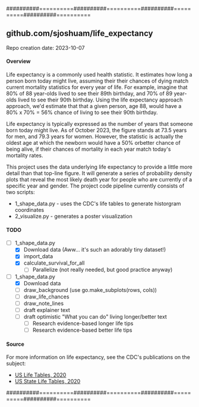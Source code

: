 ##########==========##########==========##########==========##########==========

## github.com/sjoshuam/life_expectancy
Repo creation date: 2023-10-07

#### Overview

Life expectancy is a commonly used health statistic.  It estimates how long a
person born today might live, assuming their their chances of dying match current
mortality statistics for every year of life. For example, imagine that 80% of 88
year-olds lived to see their 89th birthday, and 70% of 89 year-olds lived to see
their 90th birthday.  Using the life expectancy approach approach, we'd estimate
that that a given person, age 88, would have a 80% x 70% = 56% chance of living
to see their 90th birthday.

Life expectancy is typically expressed as the number of years that someone born
today might live. As of October 2023, the figure stands at 73.5 years for men,
and 79.3 years for women. However, the statistic is actually the oldest age at
which the newborn would have a 50% orbetter chance of being alive, if their
chances of mortality in each year match today's mortality rates.

This project uses the data underlying life expectancy to provide a little more
detail than that top-line figure.  It will generate a series of probability
density plots that reveal the most likely death year for people who are currently
of a specific year and gender.  The project code pipeline currently consists of
two scripts:

- 1_shape_data.py - uses the CDC's life tables to generate historgram coordinates
- 2_visualize.py  - generates a poster visualization

#### TODO

- [ ] 1_shape_data.py
    - [X] Download data (Aww... it's such an adorably tiny dataset!)
    - [X] import_data
    - [X] calculate_survival_for_all
        - [ ] Parallelize (not really needed, but good practice anyway)
- [ ] 1_shape_data.py
    - [X] Download data
    - [ ] draw_background (use go.make_subplots(rows, cols))
    - [ ] draw_life_chances
    - [ ] draw_note_lines
    - [ ] draft explainer text
    - [ ] draft optimistic "What you can do"  living longer/better text
        - [ ] Research evidence-based longer life tips
        - [ ] Research evidence-based better life tips

#### Source

For more information on life expectancy, see the CDC's publications on the subject:

+ [US Life Tables, 2020](https://www.cdc.gov/nchs/data/nvsr/nvsr71/nvsr71-01.pdf)
+ [US State Life Tables, 2020](https://www.cdc.gov/nchs/data/nvsr/nvsr71/nvsr71-02.pdf)

##########==========##########==========##########==========##########==========
